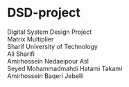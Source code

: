 # DSD-project
Digital System Design Project  
Matrix Multiplier  
Sharif University of Technology  
Ali Sharifi  
Amirhossein Nedaeipour Asl  
Seyed Mohammadmahdi Hatami Takami  
Amirhossein Baqeri Jebelli  
